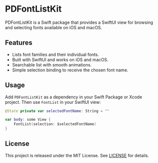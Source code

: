 # PDFontListKit

PDFontListKit is a Swift package that provides a SwiftUI view for browsing and selecting fonts available on iOS and macOS.

## Features

- Lists font families and their individual fonts.
- Built with SwiftUI and works on iOS and macOS.
- Searchable list with smooth animations.
- Simple selection binding to receive the chosen font name.

## Usage

Add `PDFontListKit` as a dependency in your Swift Package or Xcode project. Then use `FontList` in your SwiftUI view:

```swift
@State private var selectedFontName: String = ""

var body: some View {
    FontList(selection: $selectedFontName)
}
```

## License

This project is released under the MIT License. See [LICENSE](LICENSE) for details.
